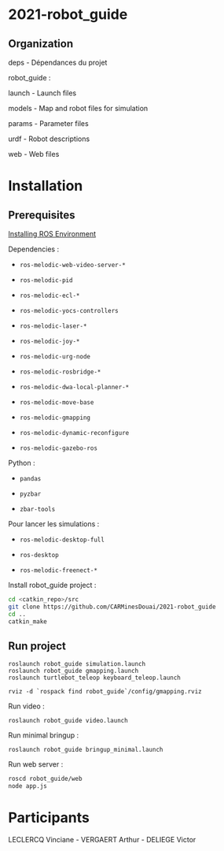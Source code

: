 # 2021-robot_guide

## Organization


deps		-	Dépendances du projet

robot_guide :

launch		- 	Launch files

models		- 	Map and robot files for simulation

params		- 	Parameter files

urdf		- 	Robot descriptions

web		- 	Web files


# Installation

## Prerequisites

[Installing ROS Environment](http://wiki.ros.org/fr/ROS/Tutorials/InstallingandConfiguringROSEnvironment)

Dependencies :

* `ros-melodic-web-video-server-*`

* `ros-melodic-pid`

* `ros-melodic-ecl-*`

* `ros-melodic-yocs-controllers`

* `ros-melodic-laser-*`

* `ros-melodic-joy-*`

* `ros-melodic-urg-node`

* `ros-melodic-rosbridge-*`

* `ros-melodic-dwa-local-planner-*`

* `ros-melodic-move-base`

* `ros-melodic-gmapping`

* `ros-melodic-dynamic-reconfigure`

* `ros-melodic-gazebo-ros`

Python :

* `pandas`

* `pyzbar`

* `zbar-tools`

Pour lancer les simulations :

* `ros-melodic-desktop-full`

* `ros-desktop`

* `ros-melodic-freenect-*`

Install robot_guide project :

```bash
cd <catkin_repo>/src
git clone https://github.com/CARMinesDouai/2021-robot_guide
cd ..
catkin_make
```

## Run project

```
roslaunch robot_guide simulation.launch
roslaunch robot_guide gmapping.launch
roslaunch turtlebot_teleop keyboard_teleop.launch

rviz -d `rospack find robot_guide`/config/gmapping.rviz
```

Run video :

`roslaunch robot_guide video.launch`

Run minimal bringup :

`roslaunch robot_guide bringup_minimal.launch`

Run web server :

```bash
roscd robot_guide/web
node app.js
```

# Participants
LECLERCQ Vinciane - VERGAERT Arthur - DELIEGE Victor
